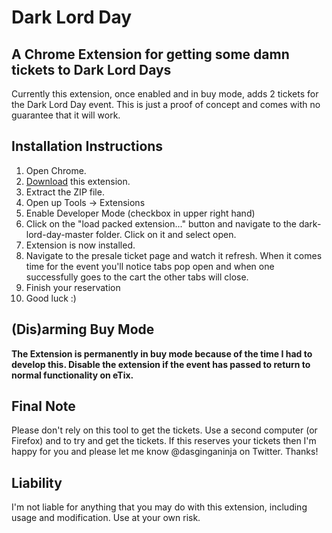 # Dark Lord Day
## A Chrome Extension for getting some damn tickets to Dark Lord Days

Currently this extension, once enabled and in buy mode, adds 2 tickets for the Dark Lord Day event. This is just a proof of concept and comes with no guarantee that it will work.

## Installation Instructions

1. Open Chrome.
2. [Download](https://github.com/dasginganinja/dark-lord-day/archive/master.zip) this extension.
3. Extract the ZIP file.
4. Open up Tools -> Extensions
5. Enable Developer Mode (checkbox in upper right hand)
6. Click on the "load packed extension..." button and navigate to the dark-lord-day-master folder. Click on it and select open.
7. Extension is now installed.
8. Navigate to the presale ticket page and watch it refresh. When it comes time for the event you'll notice tabs pop open and when one successfully goes to the cart the other tabs will close.
9. Finish your reservation
10. Good luck :)


## (Dis)arming Buy Mode

**The Extension is permanently in buy mode because of the time I had to develop this. Disable the extension if the event has passed to return to normal functionality on eTix.**

## Final Note

Please don't rely on this tool to get the tickets. Use a second computer (or Firefox) and to try and get the tickets. If this reserves your tickets then I'm happy for you and please let me know @dasginganinja on Twitter.  Thanks!

## Liability

I'm not liable for anything that you may do with this extension, including usage and modification.  Use at your own risk.
